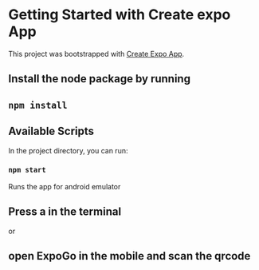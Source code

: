 # Getting Started with Create expo App

This project was bootstrapped with [Create Expo App](https://expo.dev/).

## Install the node package by running

## `npm install`

## Available Scripts

In the project directory, you can run:

### `npm start`

Runs the app for android emulator

## Press a in the terminal

or 

## open ExpoGo in the mobile and scan the qrcode

